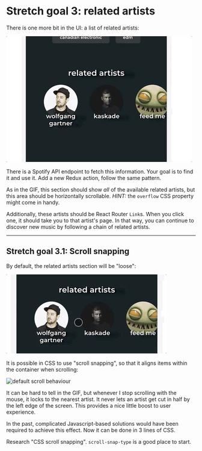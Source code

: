 # Stretch goal 3: related artists

There is one more bit in the UI: a list of related artists:

<img src="../__lecture/assets/related-artists.gif" alt="related artists section" />

There is a Spotify API endpoint to fetch this information. Your goal is to find it and use it. Add a new Redux action, follow the same pattern.

As in the GIF, this section should show _all_ of the available related artists, but this area should be horizontally scrollable. _HINT:_ the `overflow` CSS property might come in handy.

Additionally, these artists should be React Router `Link`s. When you click one, it should take you to that artist's page. In that way, you can continue to discover new music by following a chain of related artists.

---

## Stretch goal 3.1: Scroll snapping

By default, the related artists section will be "loose":

<img src="../__lecture/assets/scroll-no-snapping.gif" alt="default scroll behaviour" />

It is possible in CSS to use "scroll snapping", so that it aligns items within the container when scrolling:

<img src="../__lecture/assets/scroll-snapping.gif" alt="default scroll behaviour" />

It can be hard to tell in the GIF, but whenever I stop scrolling with the mouse, it locks to the nearest artist. It never lets an artist get cut in half by the left edge of the screen. This provides a nice little boost to user experience.

In the past, complicated Javascript-based solutions would have been required to achieve this effect. Now it can be done in 3 lines of CSS.

Research "CSS scroll snapping". `scroll-snap-type` is a good place to start.
